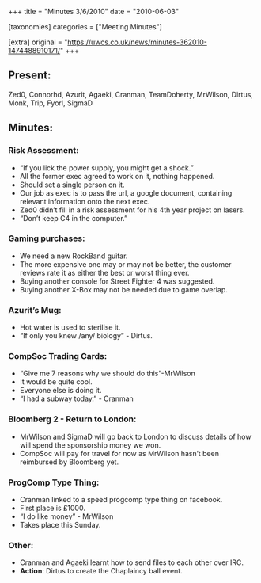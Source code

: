 +++
title = "Minutes 3/6/2010"
date = "2010-06-03"

[taxonomies]
categories = ["Meeting Minutes"]

[extra]
original = "https://uwcs.co.uk/news/minutes-362010-1474488910171/"
+++

## Present:

Zed0, Connorhd, Azurit, Agaeki, Cranman, TeamDoherty, MrWilson, Dirtus, Monk, Trip, Fyorl, SigmaD

## Minutes:

### Risk Assessment:

  - “If you lick the power supply, you might get a shock.”
  - All the former exec agreed to work on it, nothing happened.
  - Should set a single person on it.
  - Our job as exec is to pass the url, a google document, containing relevant information onto the next exec.
  - Zed0 didn’t fill in a risk assessment for his 4th year project on lasers.
  - “Don’t keep C4 in the computer.”

### Gaming purchases:

  - We need a new RockBand guitar.
  - The more expensive one may or may not be better, the customer reviews rate it as either the best or worst thing ever.
  - Buying another console for Street Fighter 4 was suggested.
  - Buying another X-Box may not be needed due to game overlap.

### Azurit’s Mug:

  - Hot water is used to sterilise it.
  - “If only you knew /any/ biology” - Dirtus.

### CompSoc Trading Cards:

  - “Give me 7 reasons why we should do this”-MrWilson
  - It would be quite cool.
  - Everyone else is doing it.
  - “I had a subway today.” - Cranman

### Bloomberg 2 - Return to London:

  - MrWilson and SigmaD will go back to London to discuss details of how will spend the sponsorship money we won.
  - CompSoc will pay for travel for now as MrWilson hasn’t been reimbursed by Bloomberg yet.

### ProgComp Type Thing:

  - Cranman linked to a speed progcomp type thing on facebook.
  - First place is £1000.
  - “I do like money” - MrWilson
  - Takes place this Sunday.

### Other:

  - Cranman and Agaeki learnt how to send files to each other over IRC.
  - **Action**: Dirtus to create the Chaplaincy ball event.
